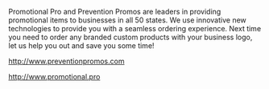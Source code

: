Promotional Pro and Prevention Promos are leaders in providing promotional items to businesses in all 50 states. 
We use innovative new technologies to provide you with a seamless ordering experience. Next time you need to order any branded custom products with your business logo, let us help you out and save you some time!


http://www.preventionpromos.com

http://www.promotional.pro